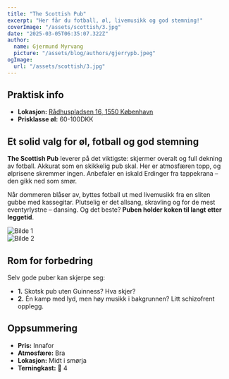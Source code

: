 ```yaml
---
title: "The Scottish Pub"
excerpt: "Her får du fotball, øl, livemusikk og god stemning!"
coverImage: "/assets/scottish/3.jpg"
date: "2025-03-05T06:35:07.322Z"
author:
  name: Gjermund Myrvang
  picture: "/assets/blog/authors/gjerrypb.jpeg"
ogImage:
  url: "/assets/scottish/3.jpg"
---
```


## Praktisk info

- **Lokasjon:** [Rådhuspladsen 16, 1550 København](https://www.google.com/maps/place//data=!4m2!3m1!1s0x4652530de8394c1d:0xe8971e9433d69301?sa=X&ved=1t:8290&ictx=111)
- **Prisklasse øl:** 60-100DKK

## Et solid valg for øl, fotball og god stemning  

**The Scottish Pub** leverer på det viktigste: skjermer overalt og full dekning av fotball. Akkurat som en skikkelig pub skal. Her er atmosfæren topp, og ølprisene skremmer ingen. Anbefaler en iskald Erdinger fra tappekrana – den gikk ned som smør.  

Når dommeren blåser av, byttes fotball ut med livemusikk fra en sliten gubbe med kassegitar. Plutselig er det allsang, skravling og for de mest eventyrlystne – dansing. Og det beste? **Puben holder koken til langt etter leggetid**.  

![Bilde 1](/assets/scottish/1.jpg)  
![Bilde 2](/assets/scottish/2.jpg)  

## Rom for forbedring  

Selv gode puber kan skjerpe seg:  

- **1.** Skotsk pub uten Guinness? Hva skjer?  
- **2.** Én kamp med lyd, men høy musikk i bakgrunnen? Litt schizofrent opplegg.  

## Oppsummering  

- **Pris:** Innafor  
- **Atmosfære:** Bra  
- **Lokasjon:** Midt i smørja  
- **Terningkast:** 🎲 4  